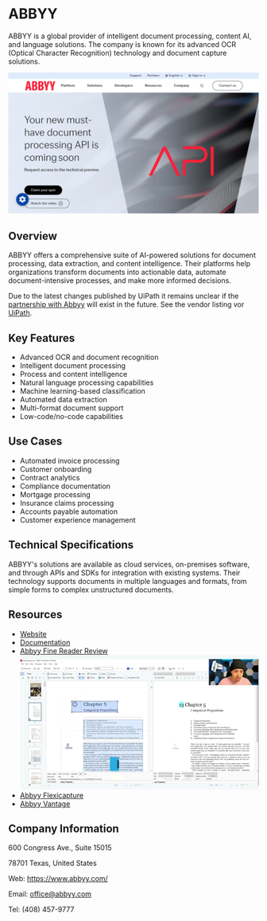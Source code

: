 # ABBYY

ABBYY is a global provider of intelligent document processing, content AI, and language solutions. The company is known for its advanced OCR (Optical Character Recognition) technology and document capture solutions.

![ABBYY](./assets/abbyy.png)

## Overview

ABBYY offers a comprehensive suite of AI-powered solutions for document processing, data extraction, and content intelligence. Their platforms help organizations transform documents into actionable data, automate document-intensive processes, and make more informed decisions.

Due to the latest changes published by UiPath it remains unclear if the [partnership with Abbyy](https://www.abbyy.com/de/solutions/technology/uipath/) will exist in the future. See the vendor listing vor [UiPath](../uipath/index.md).

## Key Features

- Advanced OCR and document recognition
- Intelligent document processing
- Process and content intelligence
- Natural language processing capabilities
- Machine learning-based classification
- Automated data extraction
- Multi-format document support
- Low-code/no-code capabilities

## Use Cases

- Automated invoice processing
- Customer onboarding
- Contract analytics
- Compliance documentation
- Mortgage processing
- Insurance claims processing
- Accounts payable automation
- Customer experience management

## Technical Specifications

ABBYY's solutions are available as cloud services, on-premises software, and through APIs and SDKs for integration with existing systems. Their technology supports documents in multiple languages and formats, from simple forms to complex unstructured documents.

## Resources

- [Website](https://www.abbyy.com)
- [Documentation](https://www.abbyy.com/support/)
- [Abbyy Fine Reader Review![Abbyy Finereader](./assets/how-to-ocr-with-finereader.png)](https://www.youtube.com/watch?v=whMN41a_wuU)
- [Abbyy Flexicapture](https://www.abbyy.com/de/flexicapture-sdk/)
- [Abbyy Vantage](https://www.abbyy.com/vantage/)


## Company Information

600 Congress Ave., Suite 15015

78701 Texas, United States

Web: <https://www.abbyy.com/>

Email: office@abbyy.com

Tel: (408) 457-9777
